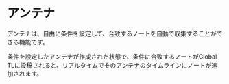 # アンテナ
アンテナは、自由に条件を設定して、合致するノートを自動で収集することができる機能です。

条件を設定したアンテナが作成された状態で、条件に合致するノートがGlobal TLに投稿されると、リアルタイムでそのアンテナのタイムラインにノートが追加されます。
